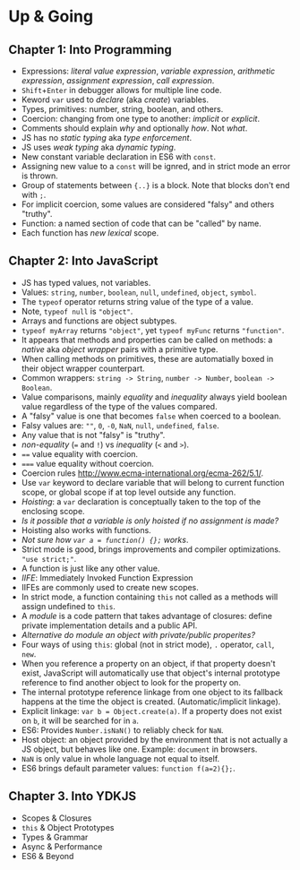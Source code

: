 # Up & Going
## Chapter 1: Into Programming
* Expressions: *literal value expression*, *variable expression*, *arithmetic expression*, *assignment expression*, *call expression*.
* `Shift`+`Enter` in debugger allows for multiple line code.
* Keword `var` used to *declare* (aka *create*) variables.
* Types, primitives: number, string, boolean, and others.
* Coercion: changing from one type to another: *implicit* or *explicit*.
* Comments should explain *why* and optionally *how*. Not *what*.
* JS has no *static typing* aka *type enforcement*.
* JS uses *weak typing* aka *dynamic typing*.
* New constant variable declaration in ES6 with `const`.
* Assigning new value to a `const` will be ignred, and in strict mode an error is thrown.
* Group of statements between `{..}` is a block. Note that blocks don't end with `;`.
* For implicit coercion, some values are considered "falsy" and others "truthy".
* Function: a named section of code that can be "called" by name.
* Each function has *new lexical* scope.

## Chapter 2: Into JavaScript
* JS has typed values, not variables.
* Values: `string`, `number`, `boolean`, `null`, `undefined`, `object`, `symbol`.
* The `typeof` operator returns string value of the type of a value.
* Note, `typeof null` is `"object"`.
* Arrays and functions are object subtypes.
* `typeof myArray` returns `"object"`, yet `typeof myFunc` returns `"function"`.
* It appears that methods and properties can be called on methods: a *native* aka *object wrapper* pairs with a primitive type.
* When calling methods on primitives, these are automatially boxed in their object wrapper counterpart.
* Common wrappers: `string -> String`, `number -> Number`, `boolean -> Boolean`.
* Value comparisons, mainly *equality* and *inequality* always yield boolean value regardless of the type of the values compared.
* A "falsy" value is one that becomes `false` when coerced to a boolean.
* Falsy values are: `""`, `0`, `-0`, `NaN`, `null`, `undefined`, `false`.
* Any value that is not "falsy" is "truthy".
* *non-equality* (`=` and `!`) vs *inequality* (`<` and `>`).
* `==` value equality with coercion.
* `===` value equality without coercion.
* Coercion rules http://www.ecma-international.org/ecma-262/5.1/.
* Use `var` keyword to declare variable that will belong to current function scope, or global scope if at top level outside any function.
* *Hoisting*: a `var` declaration is conceptually taken to the top of the enclosing scope.
* *Is it possible that a variable is only hoisted if no assignment is made?*
* Hoisting also works with functions.
* *Not sure how `var a = function() {};` works*.
* Strict mode is good, brings improvements and compiler optimizations. `"use strict;"`.
* A function is just like any other value.
* *IIFE*: Immediately Invoked Function Expression
* IIFEs are commonly used to create new scopes.
* In strict mode, a function containing `this` not called as a methods will assign undefined to `this`.
* A *module* is a code pattern that takes advantage of closures: define private implementation details and a public API.
* *Alternative do module an object with private/public properites?*
* Four ways of using `this`: global (not in strict mode), `.` operator, `call`, `new`.
* When you reference a property on an object, if that property doesn't exist, JavaScript will automatically use that object's internal prototype reference to find another object to look for the property on.
* The internal prototype reference linkage from one object to its fallback happens at the time the object is created. (Automatic/implicit linkage).
* Explicit linkage: `var b = Object.create(a)`. If a property does not exist on `b`, it will be searched for in `a`.
* ES6: Provides `Number.isNaN()` to reliably check for `NaN`.
* Host object: an object provided by the environment that is not actually a JS object, but behaves like one. Example: `document` in browsers.
* `NaN` is only value in whole language not equal to itself.
* ES6 brings default parameter values: `function f(a=2){};`.

## Chapter 3. Into YDKJS

* Scopes & Closures
* `this` & Object Prototypes
* Types & Grammar
* Async & Performance
* ES6 & Beyond
